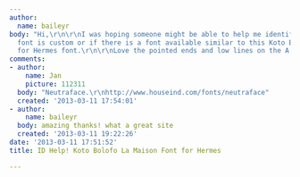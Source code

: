```yaml
---
author:
  name: baileyr
body: "Hi,\r\n\r\nI was hoping someone might be able to help me identify whether this
  font is custom or if there is a font available similar to this Koto Bolofo La Maison
  for Hermes font.\r\n\r\nLove the pointed ends and low lines on the A's\r\n\r\nhttp://www.steidlville.com/books/971-La-Maison.html[img:sites/default/files/old-images/bolofo_5754.jpg]"
comments:
- author:
    name: Jan
    picture: 112311
  body: "Neutraface.\r\nhttp://www.houseind.com/fonts/neutraface"
  created: '2013-03-11 17:54:01'
- author:
    name: baileyr
  body: amazing thanks! what a great site
  created: '2013-03-11 19:22:26'
date: '2013-03-11 17:51:52'
title: ID Help! Koto Bolofo La Maison Font for Hermes

---
```

